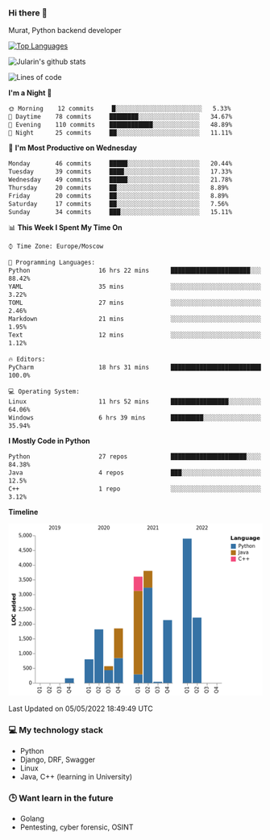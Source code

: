 ### Hi there 👋

Murat, Python backend developer

[![Top Languages](https://github-readme-stats.vercel.app/api/top-langs/?username=Jularin&layout=compact)]()

![Jularin's github stats](https://github-readme-stats.vercel.app/api?username=Jularin&show_icons=true&include_all_commits=true&count_private=true)

<!--START_SECTION:waka-->
![Lines of code](https://img.shields.io/badge/From%20Hello%20World%20I%27ve%20Written-22%20Thousand%20lines%20of%20code-blue)

**I'm a Night 🦉** 

```text
🌞 Morning    12 commits     █░░░░░░░░░░░░░░░░░░░░░░░░   5.33% 
🌆 Daytime    78 commits     ████████░░░░░░░░░░░░░░░░░   34.67% 
🌃 Evening    110 commits    ████████████░░░░░░░░░░░░░   48.89% 
🌙 Night      25 commits     ██░░░░░░░░░░░░░░░░░░░░░░░   11.11%

```
📅 **I'm Most Productive on Wednesday** 

```text
Monday       46 commits     █████░░░░░░░░░░░░░░░░░░░░   20.44% 
Tuesday      39 commits     ████░░░░░░░░░░░░░░░░░░░░░   17.33% 
Wednesday    49 commits     █████░░░░░░░░░░░░░░░░░░░░   21.78% 
Thursday     20 commits     ██░░░░░░░░░░░░░░░░░░░░░░░   8.89% 
Friday       20 commits     ██░░░░░░░░░░░░░░░░░░░░░░░   8.89% 
Saturday     17 commits     ██░░░░░░░░░░░░░░░░░░░░░░░   7.56% 
Sunday       34 commits     ███░░░░░░░░░░░░░░░░░░░░░░   15.11%

```


📊 **This Week I Spent My Time On** 

```text
⌚︎ Time Zone: Europe/Moscow

💬 Programming Languages: 
Python                   16 hrs 22 mins      ██████████████████████░░░   88.42% 
YAML                     35 mins             ░░░░░░░░░░░░░░░░░░░░░░░░░   3.22% 
TOML                     27 mins             ░░░░░░░░░░░░░░░░░░░░░░░░░   2.46% 
Markdown                 21 mins             ░░░░░░░░░░░░░░░░░░░░░░░░░   1.95% 
Text                     12 mins             ░░░░░░░░░░░░░░░░░░░░░░░░░   1.12%

🔥 Editors: 
PyCharm                  18 hrs 31 mins      █████████████████████████   100.0%

💻 Operating System: 
Linux                    11 hrs 52 mins      ████████████████░░░░░░░░░   64.06% 
Windows                  6 hrs 39 mins       █████████░░░░░░░░░░░░░░░░   35.94%

```

**I Mostly Code in Python** 

```text
Python                   27 repos            █████████████████████░░░░   84.38% 
Java                     4 repos             ███░░░░░░░░░░░░░░░░░░░░░░   12.5% 
C++                      1 repo              ░░░░░░░░░░░░░░░░░░░░░░░░░   3.12%

```


**Timeline**

![Chart not found](https://raw.githubusercontent.com/Jularin/Jularin/main/charts/bar_graph.png) 


 Last Updated on 05/05/2022 18:49:49 UTC
<!--END_SECTION:waka-->

### 💻 My technology stack
 - Python
 - Django, DRF, Swagger
 - Linux 
 - Java, C++ (learning in University)

### 🕒 Want learn in the future
 - Golang
 - Pentesting, cyber forensic, OSINT
